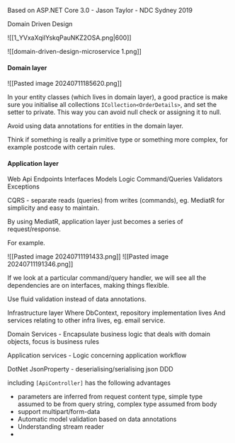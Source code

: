 Based on ASP.NET Core 3.0 - Jason Taylor - NDC Sydney 2019

Domain Driven Design

![[1_YVxaXqiIYskqPauNKZ2OSA.png|600]]


![[domain-driven-design-microservice 1.png]]


#### Domain layer

![[Pasted image 20240711185620.png]]

In your entity classes (which lives in domain layer), a good practice is make sure you initialise all collections `ICollection<OrderDetails>`, and set the setter to private. This way you can avoid null check or assigning it to null. 

Avoid using data annotations for entities in the domain layer. 

Think if something is really a primitive type or something more complex, for example postcode with certain rules.

#### Application layer
Web Api Endpoints
Interfaces
Models
Logic
Command/Queries
Validators
Exceptions


CQRS - separate reads (queries) from writes (commands), eg. MediatR for simplicity and easy to maintain.

By using MediatR, application layer just becomes a series of request/response.

For example.

![[Pasted image 20240711191433.png]]
![[Pasted image 20240711191346.png]]

If we look at a particular command/query handler, we will see all the dependencies are on interfaces, making things flexible.

Use fluid validation instead of data annotations.

Infrastructure layer
Where DbContext, repository implementation lives
And services relating to other infra lives, eg. email service.


Domain Services - Encapsulate business logic that deals with domain objects, focus is business rules

Application services - Logic concerning application workflow



DotNet
JsonProperty - deserialising/serialising json
DDD

including `[ApiController]` has the following advantages
* parameters are inferred from request content type, simple type assumed to be from query string, complex type assumed from body
* support multipart/form-data
* Automatic model validation based on data annotations
* Understanding stream reader
* 



